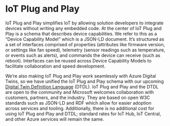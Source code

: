 # IoT Plug and Play

IoT Plug and Play simplifies IoT by allowing solution developers to integrate devices without writing any embedded code. At the center of IoT Plug and Play is a schema that describes device capabilities. We refer to this as a “Device Capability Model” which is a JSON-LD document.   It’s structured as a set of interfaces comprised of properties (attributes like firmware version, or settings like fan speed), telemetry (sensor readings such as temperature, or events such as alerts), and commands the device can receive (such as reboot).  Interfaces can be reused across Device Capability Models to facilitate collaboration and speed development.

We’re also making IoT Plug and Play work seamlessly with Azure Digital Twins, so we have unified the IoT Plug and Play schema with our upcoming [Digital Twin Definition Language](https://github.com/Azure/IoTPlugandPlay/tree/master/DTDL) (DTDL). IoT Plug and Play and the DTDL are open to the community and Microsoft welcomes collaboration with customers, partners, and the industry. They are based on open W3C standards such as JSON-LD and RDF which allow for easier adoption across services and tooling. Additionally, there is no additional cost for using IoT Plug and Play and DTDL; standard rates for IoT Hub, IoT Central, and other Azure services will remain the same. 
